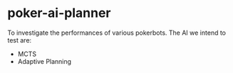 poker-ai-planner
================
To investigate the performances of various pokerbots.
The AI we intend to test are:

- MCTS
- Adaptive Planning